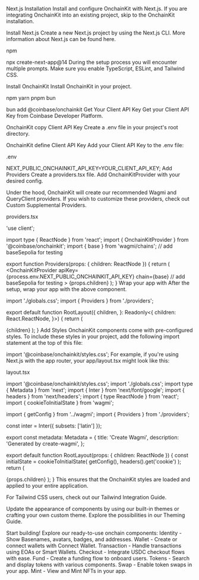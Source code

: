 Next.js Installation
Install and configure OnchainKit with Next.js. If you are integrating OnchainKit into an existing project, skip to the OnchainKit installation.

Install Next.js
Create a new Next.js project by using the Next.js CLI. More information about Next.js can be found here.

npm

npx create-next-app@14
During the setup process you will encounter multiple prompts. Make sure you enable TypeScript, ESLint, and Tailwind CSS.

Install OnchainKit
Install OnchainKit in your project.

npm
yarn
pnpm
bun

bun add @coinbase/onchainkit
Get Your Client API Key
Get your Client API Key from Coinbase Developer Platform.

OnchainKit copy Client API Key
Create a .env file in your project's root directory.

OnchainKit define Client API Key
Add your Client API Key to the .env file:

.env

NEXT_PUBLIC_ONCHAINKIT_API_KEY=YOUR_CLIENT_API_KEY;
Add Providers
Create a providers.tsx file. Add OnchainKitProvider with your desired config.

Under the hood, OnchainKit will create our recommended Wagmi and QueryClient providers. If you wish to customize these providers, check out Custom Supplemental Providers.

providers.tsx

'use client';

import type { ReactNode } from 'react';
import { OnchainKitProvider } from '@coinbase/onchainkit';
import { base } from 'wagmi/chains'; // add baseSepolia for testing

export function Providers(props: { children: ReactNode }) {
return (
<OnchainKitProvider
apiKey={process.env.NEXT_PUBLIC_ONCHAINKIT_API_KEY}
chain={base} // add baseSepolia for testing >
{props.children}
</OnchainKitProvider>
);
}
Wrap your app with <Providers />
After the setup, wrap your app with the above <Providers /> component.

import './globals.css';
import { Providers } from './providers';

export default function RootLayout({
children,
}: Readonly<{
children: React.ReactNode,
}>) {
return (

<html lang="en">
<body>
<Providers>{children}</Providers>
</body>
</html>
);
}
Add Styles
OnchainKit components come with pre-configured styles. To include these styles in your project, add the following import statement at the top of this file:

import '@coinbase/onchainkit/styles.css';
For example, if you're using Next.js with the app router, your app/layout.tsx might look like this:

layout.tsx

import '@coinbase/onchainkit/styles.css';
import './globals.css';
import type { Metadata } from 'next';
import { Inter } from 'next/font/google';
import { headers } from 'next/headers';
import { type ReactNode } from 'react';
import { cookieToInitialState } from 'wagmi';

import { getConfig } from '../wagmi';
import { Providers } from './providers';

const inter = Inter({ subsets: ['latin'] });

export const metadata: Metadata = {
title: 'Create Wagmi',
description: 'Generated by create-wagmi',
};

export default function RootLayout(props: { children: ReactNode }) {
const initialState = cookieToInitialState(
getConfig(),
headers().get('cookie')
);
return (

<html lang="en">
<body className={inter.className}>
<Providers initialState={initialState}>{props.children}</Providers>
</body>
</html>
);
}
This ensures that the OnchainKit styles are loaded and applied to your entire application.

For Tailwind CSS users, check out our Tailwind Integration Guide.

Update the appearance of components by using our built-in themes or crafting your own custom theme. Explore the possibilities in our Theming Guide.

Start building!
Explore our ready-to-use onchain components:
Identity - Show Basenames, avatars, badges, and addresses.
Wallet - Create or connect wallets with Connect Wallet.
Transaction - Handle transactions using EOAs or Smart Wallets.
Checkout - Integrate USDC checkout flows with ease.
Fund - Create a funding flow to onboard users.
Tokens - Search and display tokens with various components.
Swap - Enable token swaps in your app.
Mint - View and Mint NFTs in your app.
